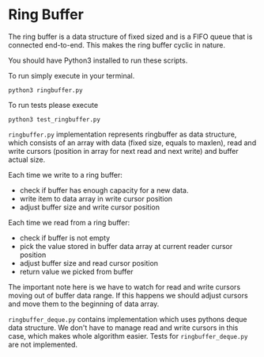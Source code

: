 # Ring Buffer

The ring buffer is a data structure of fixed sized and is a FIFO queue that is connected end-to-end. This makes the ring buffer cyclic in nature.

You should have Python3 installed to run these scripts.

To run simply execute in your terminal.
```shell
python3 ringbuffer.py
```

To run tests please execute
```shell
python3 test_ringbuffer.py
```

`ringbuffer.py` implementation represents ringbuffer as data structure, which consists of an array with data (fixed size, equals to maxlen), read and write cursors (position in array for next read and next write) and buffer actual size.

Each time we write to a ring buffer:
- check if buffer has enough capacity for a new data.
- write item to data array in write cursor position
- adjust buffer size and write cursor position

Each time we read from a ring buffer:
- check if buffer is not empty
- pick the value stored in buffer data array at current reader cursor position
- adjust buffer size and read cursor position
- return value we picked from buffer

The important note here is we have to watch for read and write cursors moving out of buffer data range.
If this happens we should adjust cursors and move them to the beginning of data array.

`ringbuffer_deque.py` contains implementation which uses pythons deque data structure. We don't have to manage read and write cursors in this case, which makes whole algorithm easier. Tests for `ringbuffer_deque.py` are not implemented.
